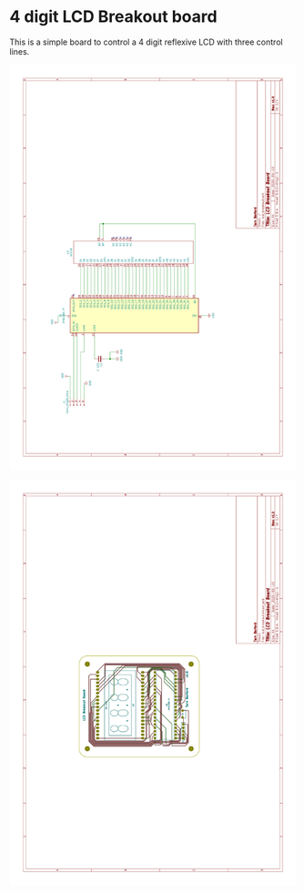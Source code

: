 4 digit LCD Breakout board
==========================

This is a simple board to control a 4 digit reflexive LCD with three control
lines. 

![](images/schematic.svg)

![](images/pcb.svg)
